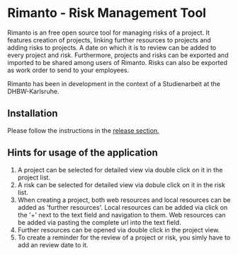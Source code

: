# Rimanto - Risk Management Tool
Rimanto is an free open source tool for managing risks of a project. It features creation of projects, linking further resources to projects and adding risks to projects. A date on which it is to review can be added to every project and risk. Furthermore, projects and risks can be exported and imported to be shared among users of Rimanto. Risks can also be exported as work order to send to your employees. 

Rimanto has been in development in the context of a Studienarbeit at the DHBW-Karlsruhe.

## Installation

Please follow the instructions in the [release section.](https://github.com/Kalkihe/Rimanto/releases/tag/1.0.3)

## Hints for usage of the application

1. A project can be selected for detailed view via double click on it in the project list.
2. A risk can be selected for detailed view via dobule click on it in the risk list.
3. When creating a project, both web resources and local resources can be added as 'further resources'. Local resources can be added via click on the '+' next to the text field and navigation to them. Web resources can be added via pasting the complete url into the text field.
4. Further resources can be opened via double click in the project view. 
5. To create a reminder for the review of a project or risk, you simly have to add an review date to it. 
